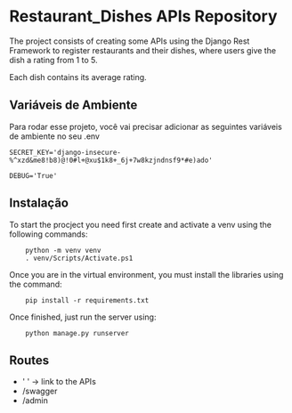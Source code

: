 # Restaurant_Dishes APIs Repository

The project consists of creating some APIs using the Django Rest Framework to register restaurants and their dishes, where users give the dish a rating from 1 to 5.

Each dish contains its average rating.



## Variáveis de Ambiente

Para rodar esse projeto, você vai precisar adicionar as seguintes variáveis de ambiente no seu .env

`SECRET_KEY='django-insecure-%^xzd&me8!b8)@!0#l+@xu$1k8+_6j+7w8kzjndnsf9*#e)ado'`

`DEBUG='True'`


## Instalação

To start the procject you need first create and activate a venv using the following commands:

```
    python -m venv venv
    . venv/Scripts/Activate.ps1
```

Once you are in the virtual environment, you must install the libraries using the command:

```
    pip install -r requirements.txt
```
Once finished, just run the server using:
```
    python manage.py runserver
```

## Routes

- ' ' -> link to the APIs
- /swagger
- /admin
